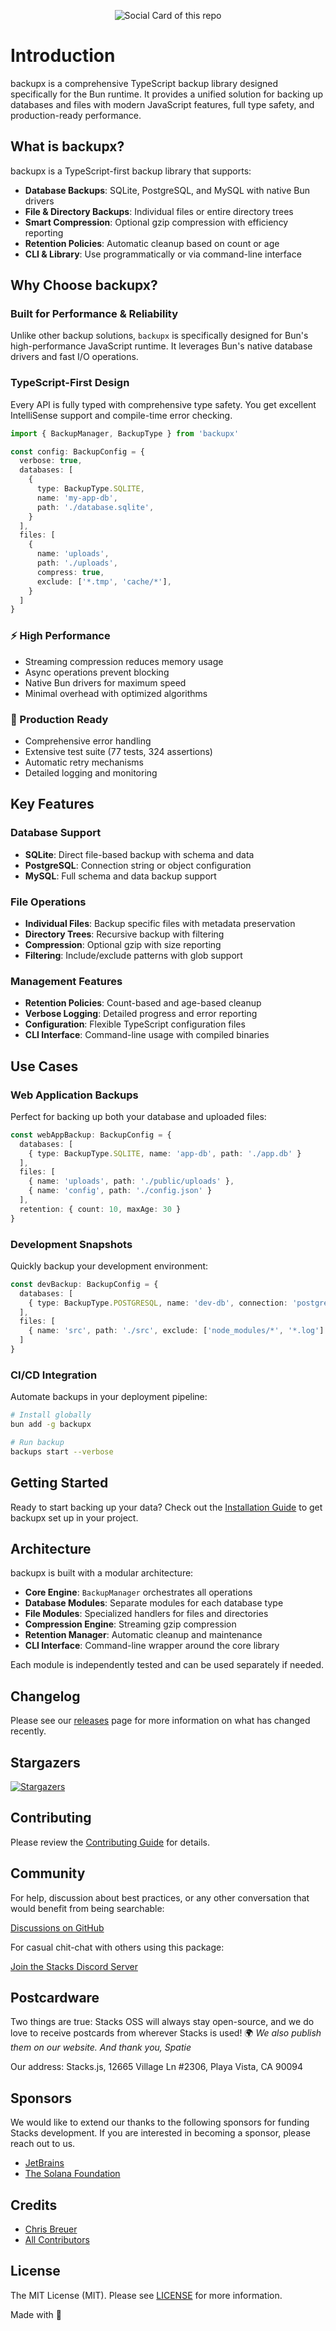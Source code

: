 <p align="center"><img src="https://github.com/stacksjs/rpx/blob/main/.github/art/cover.jpg?raw=true" alt="Social Card of this repo"></p>

<!-- Badges -->

<!-- [codecov-src]: https://img.shields.io/codecov/c/gh/stacksjs/rpx/main?style=flat-square
[codecov-href]: https://codecov.io/gh/stacksjs/rpx -->

# Introduction

backupx is a comprehensive TypeScript backup library designed specifically for the Bun runtime. It provides a unified solution for backing up databases and files with modern JavaScript features, full type safety, and production-ready performance.

## What is backupx?

backupx is a TypeScript-first backup library that supports:

- **Database Backups**: SQLite, PostgreSQL, and MySQL with native Bun drivers
- **File & Directory Backups**: Individual files or entire directory trees
- **Smart Compression**: Optional gzip compression with efficiency reporting
- **Retention Policies**: Automatic cleanup based on count or age
- **CLI & Library**: Use programmatically or via command-line interface

## Why Choose backupx?

### Built for Performance & Reliability

Unlike other backup solutions, `backupx` is specifically designed for Bun's high-performance JavaScript runtime. It leverages Bun's native database drivers and fast I/O operations.

### TypeScript-First Design

Every API is fully typed with comprehensive type safety. You get excellent IntelliSense support and compile-time error checking.

```ts
import { BackupManager, BackupType } from 'backupx'

const config: BackupConfig = {
  verbose: true,
  databases: [
    {
      type: BackupType.SQLITE,
      name: 'my-app-db',
      path: './database.sqlite',
    }
  ],
  files: [
    {
      name: 'uploads',
      path: './uploads',
      compress: true,
      exclude: ['*.tmp', 'cache/*'],
    }
  ]
}
```

### ⚡ High Performance

- Streaming compression reduces memory usage
- Async operations prevent blocking
- Native Bun drivers for maximum speed
- Minimal overhead with optimized algorithms

### 🎯 Production Ready

- Comprehensive error handling
- Extensive test suite (77 tests, 324 assertions)
- Automatic retry mechanisms
- Detailed logging and monitoring

## Key Features

### Database Support

- **SQLite**: Direct file-based backup with schema and data
- **PostgreSQL**: Connection string or object configuration
- **MySQL**: Full schema and data backup support

### File Operations

- **Individual Files**: Backup specific files with metadata preservation
- **Directory Trees**: Recursive backup with filtering
- **Compression**: Optional gzip with size reporting
- **Filtering**: Include/exclude patterns with glob support

### Management Features

- **Retention Policies**: Count-based and age-based cleanup
- **Verbose Logging**: Detailed progress and error reporting
- **Configuration**: Flexible TypeScript configuration files
- **CLI Interface**: Command-line usage with compiled binaries

## Use Cases

### Web Application Backups

Perfect for backing up both your database and uploaded files:

```ts
const webAppBackup: BackupConfig = {
  databases: [
    { type: BackupType.SQLITE, name: 'app-db', path: './app.db' }
  ],
  files: [
    { name: 'uploads', path: './public/uploads' },
    { name: 'config', path: './config.json' }
  ],
  retention: { count: 10, maxAge: 30 }
}
```

### Development Snapshots

Quickly backup your development environment:

```ts
const devBackup: BackupConfig = {
  databases: [
    { type: BackupType.POSTGRESQL, name: 'dev-db', connection: 'postgres://...' }
  ],
  files: [
    { name: 'src', path: './src', exclude: ['node_modules/*', '*.log'] }
  ]
}
```

### CI/CD Integration

Automate backups in your deployment pipeline:

```bash
# Install globally
bun add -g backupx

# Run backup
backups start --verbose
```

## Getting Started

Ready to start backing up your data? Check out the [Installation Guide](/install) to get backupx set up in your project.

## Architecture

backupx is built with a modular architecture:

- **Core Engine**: `BackupManager` orchestrates all operations
- **Database Modules**: Separate modules for each database type
- **File Modules**: Specialized handlers for files and directories
- **Compression Engine**: Streaming gzip compression
- **Retention Manager**: Automatic cleanup and maintenance
- **CLI Interface**: Command-line wrapper around the core library

Each module is independently tested and can be used separately if needed.

## Changelog

Please see our [releases](https://github.com/stacksjs/stacks/releases) page for more information on what has changed recently.

## Stargazers

[![Stargazers](https://starchart.cc/stacksjs/ts-starter.svg?variant=adaptive)](https://starchart.cc/stacksjs/ts-starter)

## Contributing

Please review the [Contributing Guide](https://github.com/stacksjs/contributing) for details.

## Community

For help, discussion about best practices, or any other conversation that would benefit from being searchable:

[Discussions on GitHub](https://github.com/stacksjs/stacks/discussions)

For casual chit-chat with others using this package:

[Join the Stacks Discord Server](https://discord.gg/stacksjs)

## Postcardware

Two things are true: Stacks OSS will always stay open-source, and we do love to receive postcards from wherever Stacks is used! 🌍 _We also publish them on our website. And thank you, Spatie_

Our address: Stacks.js, 12665 Village Ln #2306, Playa Vista, CA 90094

## Sponsors

We would like to extend our thanks to the following sponsors for funding Stacks development. If you are interested in becoming a sponsor, please reach out to us.

- [JetBrains](https://www.jetbrains.com/)
- [The Solana Foundation](https://solana.com/)

## Credits

- [Chris Breuer](https://github.com/chrisbbreuer)
- [All Contributors](https://github.com/stacksjs/rpx/graphs/contributors)

## License

The MIT License (MIT). Please see [LICENSE](https://github.com/stacksjs/ts-starter/tree/main/LICENSE.md) for more information.

Made with 💙
